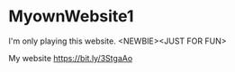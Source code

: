 # MyownWebsite1
I'm only playing this website. &lt;NEWBIE>&lt;JUST FOR FUN>

My website https://bit.ly/3StgaAo
